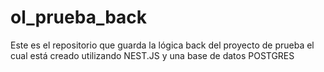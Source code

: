 # ol_prueba_back
Este es el repositorio que guarda la lógica back del proyecto de prueba el cual está creado utilizando NEST.JS y una base de datos POSTGRES
